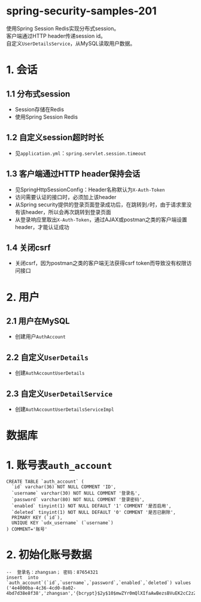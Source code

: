 # spring-security-samples-201
使用Spring Session Redis实现分布式session。  
客户端通过HTTP header传递session id。  
自定义`UserDetailsService`，从MySQL读取用户数据。

# 1. 会话
## 1.1 分布式session
  - Session存储在Redis
  - 使用Spring Session Redis

## 1.2 自定义session超时时长
  - 见`application.yml`：`spring.servlet.session.timeout`

## 1.3 客户端通过HTTP header保持会话
  - 见SpringHttpSessionConfig：Header名称默认为`X-Auth-Token`
  - 访问需要认证的接口时，必须加上该header
  - 从Spring security提供的登录页面登录成功后，在跳转到`/`时，由于请求里没有该header，所以会再次跳转到登录页面
  - 从登录响应里取出`X-Auth-Token`，通过AJAX或postman之类的客户端设置header，才能认证成功

## 1.4 关闭csrf
  - 关闭csrf，因为postman之类的客户端无法获得csrf token而导致没有权限访问接口

# 2. 用户
## 2.1 用户在MySQL
  - 创建用户`AuthAccount`

## 2.2 自定义`UserDetails`
  - 创建`AuthAccountUserDetails`

## 2.3 自定义`UserDetailService`
  - 创建`AuthAccountUserDetailsServiceImpl`

# 数据库
# 1. 账号表`auth_account`
```
CREATE TABLE `auth_account` (
  `id` varchar(36) NOT NULL COMMENT 'ID',
  `username` varchar(30) NOT NULL COMMENT '登录名',
  `password` varchar(80) NOT NULL COMMENT '登录密码',
  `enabled` tinyint(1) NOT NULL DEFAULT '1' COMMENT '是否启用',
  `deleted` tinyint(1) NOT NULL DEFAULT '0' COMMENT '是否已删除',
  PRIMARY KEY (`id`),
  UNIQUE KEY `udx_username` (`username`)
) COMMENT='账号'
```

# 2. 初始化账号数据
```
--  登录名：zhangsan； 密码：87654321
insert  into `auth_account`(`id`,`username`,`password`,`enabled`,`deleted`) values
('4e4000ba-4c36-4cd0-8a02-4bd7d38e8f38','zhangsan','{bcrypt}$2y$10$mwZYr0mQlXIfaAwBezsBVuEK2cC2zZjJzWGhd.m0dX1iTHDusd3u6',1,0);
```